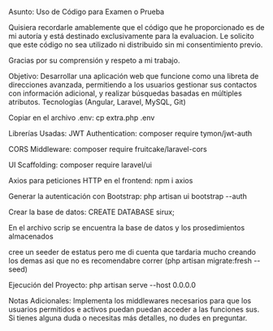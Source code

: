 Asunto: Uso de Código para Examen o Prueba

Quisiera recordarle amablemente que el código que he proporcionado es de mi autoría y está destinado exclusivamente para la evaluacion. Le solicito que este código no sea utilizado ni distribuido sin mi consentimiento previo.

Gracias por su comprensión y respeto a mi trabajo.

Objetivo: 
Desarrollar una aplicación web que funcione como una libreta de direcciones 
avanzada, permitiendo a los usuarios gestionar sus contactos con información 
adicional, y realizar búsquedas basadas en múltiples atributos. Tecnologías 
(Angular, Laravel, MySQL, Git) 

Copiar en el archivo .env: cp extra.php .env

Librerías Usadas: JWT Authentication: composer require tymon/jwt-auth

CORS Middleware: composer require fruitcake/laravel-cors

UI Scaffolding: composer require laravel/ui

Axios para peticiones HTTP en el frontend: npm i axios

Generar la autenticación con Bootstrap: php artisan ui bootstrap --auth

Crear la base de datos: CREATE DATABASE sirux;

En el archivo scrip se encuentra la base de datos y los prosedimientos almacenados

cree un  seeder de estatus pero me di cuenta que tardaria mucho creando los demas asi que no es recomendabre correr (php artisan migrate:fresh --seed)


Ejecución del Proyecto: php artisan serve --host 0.0.0.0

Notas Adicionales: Implementa los middlewares necesarios para que los usuarios permitidos e activos puedan puedan acceder a las funciones sus.
Si tienes alguna duda o necesitas más detalles, no dudes en preguntar.
